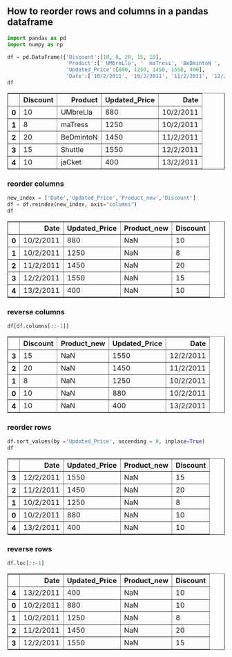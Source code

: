 ## How to reorder rows and columns in a pandas dataframe


```python
import pandas as pd
import numpy as np
```


```python
df = pd.DataFrame({'Discount':[10, 8, 20, 15, 10],
                   'Product':[' UMbreLla', '  maTress', 'BeDmintoN ', 'Shuttle', 'jaCket  '],
                   'Updated_Price':[880, 1250, 1450, 1550, 400],
                   'Date':['10/2/2011', '10/2/2011', '11/2/2011', '12/2/2011', '13/2/2011']})
df
```




<div>
<style scoped>
    .dataframe tbody tr th:only-of-type {
        vertical-align: middle;
    }

    .dataframe tbody tr th {
        vertical-align: top;
    }

    .dataframe thead th {
        text-align: right;
    }
</style>
<table border="1" class="dataframe">
  <thead>
    <tr style="text-align: right;">
      <th></th>
      <th>Discount</th>
      <th>Product</th>
      <th>Updated_Price</th>
      <th>Date</th>
    </tr>
  </thead>
  <tbody>
    <tr>
      <th>0</th>
      <td>10</td>
      <td>UMbreLla</td>
      <td>880</td>
      <td>10/2/2011</td>
    </tr>
    <tr>
      <th>1</th>
      <td>8</td>
      <td>maTress</td>
      <td>1250</td>
      <td>10/2/2011</td>
    </tr>
    <tr>
      <th>2</th>
      <td>20</td>
      <td>BeDmintoN</td>
      <td>1450</td>
      <td>11/2/2011</td>
    </tr>
    <tr>
      <th>3</th>
      <td>15</td>
      <td>Shuttle</td>
      <td>1550</td>
      <td>12/2/2011</td>
    </tr>
    <tr>
      <th>4</th>
      <td>10</td>
      <td>jaCket</td>
      <td>400</td>
      <td>13/2/2011</td>
    </tr>
  </tbody>
</table>
</div>



### reorder columns


```python
new_index = ['Date','Updated_Price','Product_new','Discount']
df = df.reindex(new_index, axis="columns")
df
```




<div>
<style scoped>
    .dataframe tbody tr th:only-of-type {
        vertical-align: middle;
    }

    .dataframe tbody tr th {
        vertical-align: top;
    }

    .dataframe thead th {
        text-align: right;
    }
</style>
<table border="1" class="dataframe">
  <thead>
    <tr style="text-align: right;">
      <th></th>
      <th>Date</th>
      <th>Updated_Price</th>
      <th>Product_new</th>
      <th>Discount</th>
    </tr>
  </thead>
  <tbody>
    <tr>
      <th>0</th>
      <td>10/2/2011</td>
      <td>880</td>
      <td>NaN</td>
      <td>10</td>
    </tr>
    <tr>
      <th>1</th>
      <td>10/2/2011</td>
      <td>1250</td>
      <td>NaN</td>
      <td>8</td>
    </tr>
    <tr>
      <th>2</th>
      <td>11/2/2011</td>
      <td>1450</td>
      <td>NaN</td>
      <td>20</td>
    </tr>
    <tr>
      <th>3</th>
      <td>12/2/2011</td>
      <td>1550</td>
      <td>NaN</td>
      <td>15</td>
    </tr>
    <tr>
      <th>4</th>
      <td>13/2/2011</td>
      <td>400</td>
      <td>NaN</td>
      <td>10</td>
    </tr>
  </tbody>
</table>
</div>



### reverse columns


```python
df[df.columns[::-1]]
```




<div>
<style scoped>
    .dataframe tbody tr th:only-of-type {
        vertical-align: middle;
    }

    .dataframe tbody tr th {
        vertical-align: top;
    }

    .dataframe thead th {
        text-align: right;
    }
</style>
<table border="1" class="dataframe">
  <thead>
    <tr style="text-align: right;">
      <th></th>
      <th>Discount</th>
      <th>Product_new</th>
      <th>Updated_Price</th>
      <th>Date</th>
    </tr>
  </thead>
  <tbody>
    <tr>
      <th>3</th>
      <td>15</td>
      <td>NaN</td>
      <td>1550</td>
      <td>12/2/2011</td>
    </tr>
    <tr>
      <th>2</th>
      <td>20</td>
      <td>NaN</td>
      <td>1450</td>
      <td>11/2/2011</td>
    </tr>
    <tr>
      <th>1</th>
      <td>8</td>
      <td>NaN</td>
      <td>1250</td>
      <td>10/2/2011</td>
    </tr>
    <tr>
      <th>0</th>
      <td>10</td>
      <td>NaN</td>
      <td>880</td>
      <td>10/2/2011</td>
    </tr>
    <tr>
      <th>4</th>
      <td>10</td>
      <td>NaN</td>
      <td>400</td>
      <td>13/2/2011</td>
    </tr>
  </tbody>
</table>
</div>



### reorder rows


```python
df.sort_values(by ='Updated_Price', ascending = 0, inplace=True)
df
```




<div>
<style scoped>
    .dataframe tbody tr th:only-of-type {
        vertical-align: middle;
    }

    .dataframe tbody tr th {
        vertical-align: top;
    }

    .dataframe thead th {
        text-align: right;
    }
</style>
<table border="1" class="dataframe">
  <thead>
    <tr style="text-align: right;">
      <th></th>
      <th>Date</th>
      <th>Updated_Price</th>
      <th>Product_new</th>
      <th>Discount</th>
    </tr>
  </thead>
  <tbody>
    <tr>
      <th>3</th>
      <td>12/2/2011</td>
      <td>1550</td>
      <td>NaN</td>
      <td>15</td>
    </tr>
    <tr>
      <th>2</th>
      <td>11/2/2011</td>
      <td>1450</td>
      <td>NaN</td>
      <td>20</td>
    </tr>
    <tr>
      <th>1</th>
      <td>10/2/2011</td>
      <td>1250</td>
      <td>NaN</td>
      <td>8</td>
    </tr>
    <tr>
      <th>0</th>
      <td>10/2/2011</td>
      <td>880</td>
      <td>NaN</td>
      <td>10</td>
    </tr>
    <tr>
      <th>4</th>
      <td>13/2/2011</td>
      <td>400</td>
      <td>NaN</td>
      <td>10</td>
    </tr>
  </tbody>
</table>
</div>



### reverse rows


```python
df.loc[::-1]
```




<div>
<style scoped>
    .dataframe tbody tr th:only-of-type {
        vertical-align: middle;
    }

    .dataframe tbody tr th {
        vertical-align: top;
    }

    .dataframe thead th {
        text-align: right;
    }
</style>
<table border="1" class="dataframe">
  <thead>
    <tr style="text-align: right;">
      <th></th>
      <th>Date</th>
      <th>Updated_Price</th>
      <th>Product_new</th>
      <th>Discount</th>
    </tr>
  </thead>
  <tbody>
    <tr>
      <th>4</th>
      <td>13/2/2011</td>
      <td>400</td>
      <td>NaN</td>
      <td>10</td>
    </tr>
    <tr>
      <th>0</th>
      <td>10/2/2011</td>
      <td>880</td>
      <td>NaN</td>
      <td>10</td>
    </tr>
    <tr>
      <th>1</th>
      <td>10/2/2011</td>
      <td>1250</td>
      <td>NaN</td>
      <td>8</td>
    </tr>
    <tr>
      <th>2</th>
      <td>11/2/2011</td>
      <td>1450</td>
      <td>NaN</td>
      <td>20</td>
    </tr>
    <tr>
      <th>3</th>
      <td>12/2/2011</td>
      <td>1550</td>
      <td>NaN</td>
      <td>15</td>
    </tr>
  </tbody>
</table>
</div>


